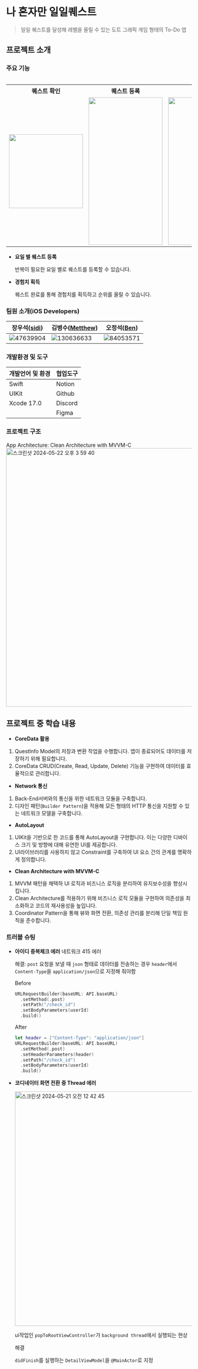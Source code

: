 # 나 혼자만 일일퀘스트
> 일일 퀘스트를 달성해 레벨을 올릴 수 있는 도트 그래픽 게임 형태의 To-Do 앱

## 프로젝트 소개

### 주요 기능
<table>
  <table>
  <tr>
    <tr>
    <th>퀘스트 확인</th>
    <th>퀘스트 등록</th>
    <th>랭킹</th>
    <th>프로필</th>
  </tr>
    <td>
      <img src="https://github.com/jus1234/aloneDailyQuest/assets/47639904/c5e7ff1b-07dc-471e-8797-14c53315fbb4" width="200" heig0ht="400" >
    </td>
    <td>
      <img src="https://github.com/jus1234/aloneDailyQuest/assets/47639904/a9bb0d68-908b-47a4-8a6b-4d155ca99a51" width="200" height="400">
    </td>
    <td>
      <img src="https://github.com/jus1234/aloneDailyQuest/assets/47639904/2b209695-2547-4535-9ebf-b753cd76d7ff" width="200" height="400">
    </td>
    <td>
      <img src="https://github.com/jus1234/aloneDailyQuest/assets/47639904/ad6ba6c1-9d63-42fb-abfd-071fe658b1c7" width="200" height="400">
    </td>
  </tr>
</table>


- **요일 별 퀘스트 등록**
    
    반복이 필요한 요일 별로 퀘스트를 등록할 수 있습니다.
    
- **경험치 획득**
    
    퀘스트 완료를 통해 경험치를 획득하고 순위를 올릴 수 있습니다.


### 팀원 소개(iOS Developers)
| 장우석([sidi](https://github.com/jus1234)) | 김병수([Metthew](https://github.com/kimbs5899)) | 오정석([Ben](https://github.com/jungseok-corine)) |
| --- | --- | --- |
| ![47639904](https://github.com/jus1234/aloneDailyQuest/assets/47639904/c5c3a342-15db-4250-8623-6b4a2c5539cf) | ![130636633](https://github.com/jus1234/aloneDailyQuest/assets/47639904/4df0f420-5b55-4332-bb35-b69f1ce7f1ae) | ![84053571](https://github.com/jus1234/aloneDailyQuest/assets/47639904/8cd8f1ae-8dd4-4c11-9c7e-6585c66359e6) |

### 개발환경 및 도구
| 개발언어 및 환경 | 협업도구 |
| --- | --- |
| Swift | Notion |
| UIKit | Github  |
| Xcode 17.0 | Discord |
|   |  Figma | 

### 프로젝트 구조

App Architecture: Clean Architecture with MVVM-C
<img width="700" alt="스크린샷 2024-05-22 오후 3 59 40" src="https://github.com/jus1234/aloneDailyQuest/assets/47639904/4ebd7a0d-8ebf-424e-901a-cccc4414f967">



## 프로젝트 중 학습 내용

- **CoreData 활용**
1. QuestInfo Model의 저장과 변환 작업을 수행합니다. 
앱이 종료되어도 데이터를 저장하기 위해 필요합니다.
2. CoreData CRUD(Create, Read, Update, Delete) 기능을 구현하여 데이터를 효율적으로 관리합니다.
- **Network 통신**
1. Back-End서버와의 통신을 위한 네트워크 모듈을 구축합니다. 
2. 디자인 패턴(`Builder Pattern`)을 적용해 모든 형태의 HTTP 통신을 지원할 수 있는 네트워크 모델을 구축합니다.
- **AutoLayout**
1. UIKit을 기반으로 한 코드를 통해 AutoLayout을 구현합니다.
이는 다양한 디바이스 크기 및 방향에 대해 유연한 UI를 제공합니다.
2. UI라이브러리를 사용하지 않고 Constraint를 구축하여 UI 요소 간의 관계를 명확하게 정의합니다.
- **Clean Architecture with MVVM-C**
1. MVVM 패턴을 채택하 UI 로직과 비즈니스 로직을 분리하여 유지보수성을 향상시킵니다.
2. Clean Architecture를 적용하기 위해 비즈니스 로직 모듈을 구현하여 의존성을 최소화하고 코드의 재사용성을 높입니다.
3. Coordinator Pattern을 통해 뷰와 화면 전환, 의존성 관리를 분리해 단일 책임 원칙을 준수합니다.
    

### 트러블 슈팅
- **아이디 중복체크 에러**
  네트워크 415 에러
        
    해결: `post` 요청을 보낼 때 `json` 형태로 데이터를 전송하는 경우 `header`에서 `Content-Type`을 `application/json`으로 지정해 줘야함
    
    Before
    
    ```swift
    URLRequestBuilder(baseURL: API.baseURL)
      .setMethod(.post)
      .setPath("/check_id")
      .setBodyParameters(userId)
      .build()
    ```
    
    After
    
    ```swift
    let header = ["Content-Type": "application/json"]
    URLRequestBuilder(baseURL: API.baseURL)
      .setMethod(.post)
      .setHeaderParameters(header)
      .setPath("/check_id")
      .setBodyParameters(userId)
      .build()
    ```

- **코디네이터 화면 전환 중 Thread 에러**
    
    <img width="635" alt="스크린샷 2024-05-21 오전 12 42 45" src="https://github.com/jus1234/aloneDailyQuest/assets/47639904/0ad009f0-3b2e-48a2-9bfb-6561c8644726">

    ui작업인 `popToRootViewController`가 `background thread`에서 실행되는 현상
    
    해결
    
    `didFinish`를 실행하는 `DetailViewModel`을 `@MainActor`로 지정
